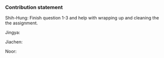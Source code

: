 ### Contribution statement

Shih-Hung: Finish question 1-3 and help with wrapping up and cleaning the the assignment.

Jingya: 

Jiachen:

Noor:
